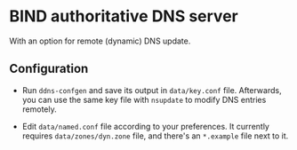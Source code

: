 BIND authoritative DNS server
=============================

With an option for remote (dynamic) DNS update.

Configuration
-------------

* Run `ddns-confgen` and save its output in `data/key.conf` file.
Afterwards, you can use the same key file with `nsupdate` to modify DNS entries remotely.

* Edit `data/named.conf` file according to your preferences.
It currently requires `data/zones/dyn.zone` file, and there's an `*.example` file next to it.
